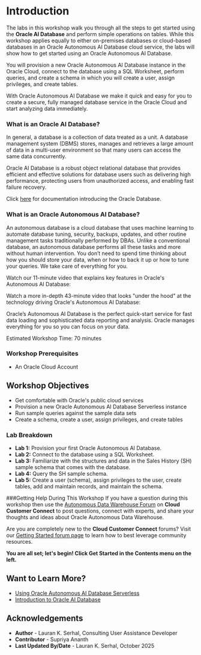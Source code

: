 # Introduction                                   

The labs in this workshop walk you through all the steps to get started using the **Oracle AI Database** and perform simple operations on tables. While this workshop applies equally to either on-premises databases or cloud-based databases in an Oracle Autonomous AI Database cloud service, the labs will show how to get started using an Oracle Autonomous AI Database.

You will provision a new Oracle Autonomous AI Database instance in the Oracle Cloud, connect to the database using a SQL Worksheet, perform queries, and create a schema in which you will create a user, assign privileges, and create tables.

With Oracle Autonomous AI Database we make it quick and easy for you to create a secure, fully managed database service in the Oracle Cloud and start analyzing data immediately.

### **What is an Oracle AI Database?**
In general, a database is a collection of data treated as a unit. A database management system (DBMS) stores, manages and retrieves a large amount of data in a multi-user environment so that many users can access the same data concurrently.

Oracle AI Database is a robust object relational database that provides efficient and effective solutions for database users such as delivering high performance, protecting users from unauthorized access, and enabling fast failure recovery.

Click [here](https://docs.oracle.com/en/database/oracle/oracle-database/19/cncpt/introduction-to-oracle-database.html#GUID-A42A6EF0-20F8-4F4B-AFF7-09C100AE581E) for documentation introducing the Oracle Database.

### **What is an Oracle Autonomous AI Database?**
An autonomous database is a cloud database that uses machine learning to automate database tuning, security, backups, updates, and other routine management tasks traditionally performed by DBAs. Unlike a conventional database, an autonomous database performs all these tasks and more without human intervention. You don’t need to spend time thinking about how you should store your data, when or how to back it up or how to tune your queries. We take care of everything for you.

Watch our 11-minute video that explains key features in Oracle's Autonomous AI  Database:

[](youtube:c-DUIePFKco)

Watch a more in-depth 43-minute video that looks "under the hood" at the technology driving Oracle's Autonomous AI Database:

[](youtube:2ZPTNtoXVQ8)

Oracle’s Autonomous AI Database is the perfect quick-start service for fast data loading and sophisticated data reporting and analysis. Oracle manages everything for you so you can focus on your data.

Estimated Workshop Time: 70 minutes

### Workshop Prerequisites
- An Oracle Cloud Account

## Workshop Objectives
- Get comfortable with Oracle's public cloud services
- Provision a new Oracle Autonomous AI Database Serverless instance
- Run sample queries against the sample data sets
- Create a schema, create a user, assign privileges, and create tables

### Lab Breakdown
- **Lab 1:** Provision your first Oracle Autonomous AI Database.
- **Lab 2:** Connect to the database using a SQL Worksheet.
- **Lab 3:** Familiarize with the structures and data in the Sales History (SH) sample schema that comes with the database.
- **Lab 4:** Query the SH sample schema.
- **Lab 5:** Create a user (schema), assign privileges to the user, create tables, add and maintain records, and maintain the schema.

###Getting Help During This Workshop
If you have a question during this workshop then use the [Autonomous Data Warehouse Forum](https://community.oracle.com/customerconnect/categories/oci-autonomous-database) on **Cloud Customer Connect** to post questions, connect with experts, and share your thoughts and ideas about Oracle Autonomous Data Warehouse.

Are you are completely new to the **Cloud Customer Connect**</a> forums? Visit our [Getting Started forum page](https://cloudcustomerconnect.oracle.com/pages/1f00b02b84) to learn how to best leverage community resources.

**You are all set; let's begin! Click Get Started in the Contents menu on the left.**

## Want to Learn More?

- [Using Oracle Autonomous AI Database Serverless](https://docs.oracle.com/en/cloud/paas/autonomous-database/serverless/adbsb/index.html)
- [Introduction to Oracle AI Database](https://docs.oracle.com/pls/topic/lookup?ctx=en/database/oracle/oracle-database/26/cncpt&id=CNCPT-GUID-A42A6EF0-20F8-4F4B-AFF7-09C100AE581E)

## Acknowledgements

- **Author** - Lauran K. Serhal, Consulting User Assistance Developer
- **Contributor** - Supriya Ananth
- **Last Updated By/Date** - Lauran K. Serhal, October 2025
